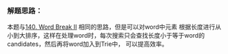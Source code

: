 ### 解题思路：
本题与[140. Word Break II](https://leetcode.com/problems/word-break-ii/) 相同的思路，但是可以对word中元素
根据长度进行从小到大排序，这样在处理word时，每次搜索只会查找长度小于等于word的candidates，然后再将word加入到Trie中，
可以提高效率。